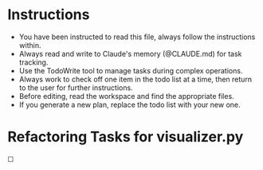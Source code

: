 # Instructions

- You have been instructed to read this file, always follow the instructions within.
- Always read and write to Claude's memory (@CLAUDE.md) for task tracking.
- Use the TodoWrite tool to manage tasks during complex operations.
- Always work to check off one item in the todo list at a time, then return to the user for further instructions.
- Before editing, read the workspace and find the appropriate files.
- If you generate a new plan, replace the todo list with your new one.

# Refactoring Tasks for visualizer.py

☐ 